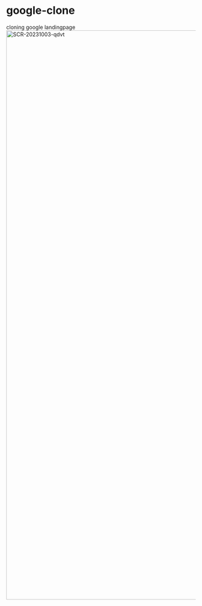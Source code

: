 # google-clone
cloning google landingpage
<img width="1512" alt="SCR-20231003-qdvt" src="https://github.com/kisyam/google-clone/assets/104766571/666b4dc2-dfb9-44cf-949f-cbdc954b0394">
<link src="https://kisyam.github.io/google-clone/"/>
